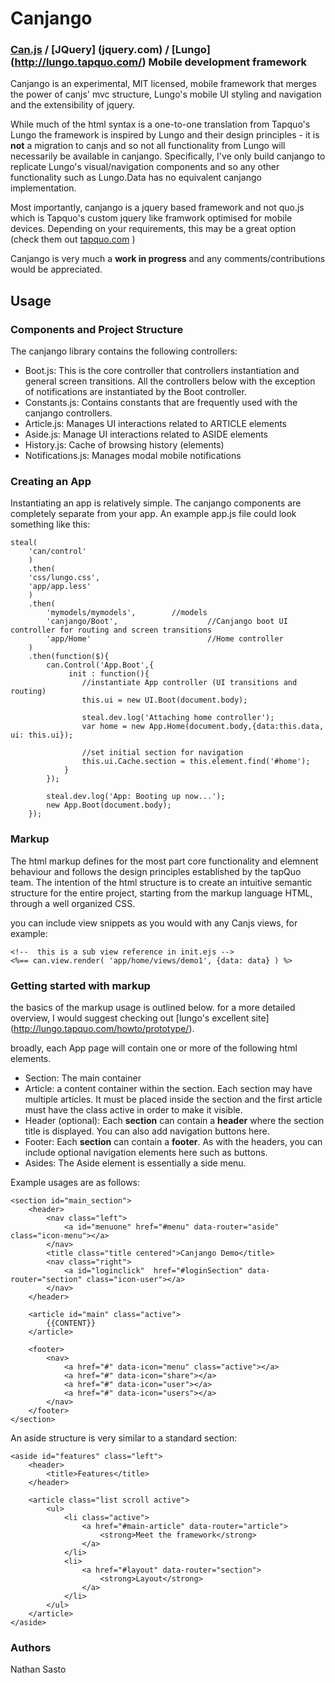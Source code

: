 Canjango
========

### [Can.js](http://canjs.us) / [JQuery] (jquery.com) / [Lungo] (http://lungo.tapquo.com/) Mobile development framework

Canjango is an experimental, MIT licensed,  mobile framework that merges the power of canjs' mvc structure, Lungo's mobile UI styling and navigation and the extensibility of jquery.

While much of the html syntax is a one-to-one translation from Tapquo's Lungo the framework is inspired by Lungo and their design principles - it is __not__  a migration to canjs and so not all functionality from Lungo will necessarily be available in canjango. Specifically, I've only build canjango to replicate Lungo's visual/navigation components and so any other functionality such as Lungo.Data has no equivalent canjango implementation.

Most importantly, canjango is a jquery based framework and not quo.js which is Tapquo's custom jquery like framwork optimised for mobile devices. Depending on your requirements, this may be a great option (check them out [tapquo.com](http://tapquo.com) )

Canjango is very much a __work in progress__ and any comments/contributions would be appreciated.

## Usage

### Components and Project Structure

The canjango library contains the following controllers:
* Boot.js: This is the core controller that controllers instantiation and general screen transitions. All the controllers below with the exception of notifications are instantiated by the Boot controller.
* Constants.js: Contains constants that are frequently used with the canjango controllers.
* Article.js: Manages UI interactions related to ARTICLE elements
* Aside.js: Manage UI interactions related to ASIDE elements
* History.js: Cache of browsing history (elements)
* Notifications.js: Manages modal mobile notifications

### Creating an App

Instantiating an app is relatively simple. The canjango components are completely separate from your app. An example app.js file could look something like this:

    steal(
		'can/control'
		)
		.then(
		'css/lungo.css',
		'app/app.less'
		)
		.then(
			'mymodels/mymodels',		//models
			'canjango/Boot',					//Canjango boot UI controller for routing and screen transitions
			'app/Home'							//Home controller
		)
		.then(function($){
			can.Control('App.Boot',{
				 init : function(){
					//instantiate App controller (UI transitions and routing)
					this.ui = new UI.Boot(document.body);
					
					steal.dev.log('Attaching home controller');
					var home = new App.Home(document.body,{data:this.data, ui: this.ui});
					
					//set initial section for navigation
					this.ui.Cache.section = this.element.find('#home');			
				} 
			});
			
			steal.dev.log('App: Booting up now...');
			new App.Boot(document.body);
		});

### Markup

The html markup defines for the most part core functionality and elemnent behaviour and follows the design principles established by the tapQuo team. The intention of the html structure is to create an intuitive semantic structure for the entire project, starting from the markup language HTML, through a well organized CSS.

you can include view snippets as you would with any Canjs views, for example:

    <!--  this is a sub view reference in init.ejs -->  
    <%== can.view.render( 'app/home/views/demo1', {data: data} ) %>

### Getting started with markup

the basics of the markup usage is outlined below. for a more detailed overview, I would suggest checking out [lungo's excellent site] (http://lungo.tapquo.com/howto/prototype/).

broadly, each App page will contain one or more of the following html elements.

* Section: The main container
* Article: a content container within the section. Each section may have multiple articles. It must be placed inside the section and the first article must have the class active in order to make it visible.
* Header (optional): Each __section__ can contain a __header__ where the section title is displayed. You can also add navigation buttons here.
* Footer: Each __section__ can contain a __footer__. As with the headers, you can include optional navigation elements here such as buttons.
* Asides: The Aside element is essentially a side menu. 

Example usages are as follows:

<!-- language: lang-js -->
    <section id="main_section">
        <header>
        	<nav class="left">
    			<a id="menuone" href="#menu" data-router="aside" class="icon-menu"></a>
    		</nav>
    		<title class="title centered">Canjango Demo</title>
    		<nav class="right">
    			<a id="loginclick"  href="#loginSection" data-router="section" class="icon-user"></a>
    		</nav>
    	</header>
        
        <article id="main" class="active">
            {{CONTENT}}
        </article>

        <footer>
            <nav>
                <a href="#" data-icon="menu" class="active"></a>
                <a href="#" data-icon="share"></a>
                <a href="#" data-icon="user"></a>
                <a href="#" data-icon="users"></a>
            </nav>
        </footer>
    </section>

An aside structure is very similar to a standard section:

    <aside id="features" class="left">
        <header>
            <title>Features</title>
        </header>
    
        <article class="list scroll active">
            <ul>
                <li class="active">
                    <a href="#main-article" data-router="article">
                        <strong>Meet the framework</strong>
                    </a>
                </li>
                <li>
                    <a href="#layout" data-router="section">
                        <strong>Layout</strong>
                    </a>
                </li>
            </ul>
        </article>
    </aside>

### Authors
Nathan Sasto
